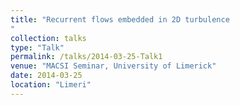 ```yaml
---
title: "Recurrent flows embedded in 2D turbulence 
"
collection: talks
type: "Talk"
permalink: /talks/2014-03-25-Talk1
venue: "MACSI Seminar, University of Limerick"
date: 2014-03-25
location: "Limeri"
---
```

